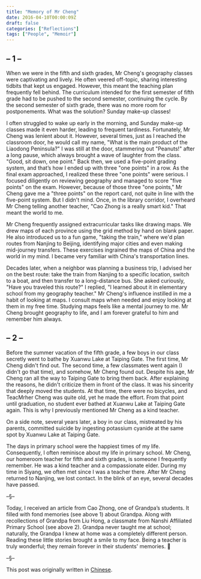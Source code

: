 ```yaml
---
title: "Memory of Mr Cheng"
date: 2016-04-10T00:00:09Z
draft: false
categories: ["Reflections"]
tags: ["People", "Memoir"]
---
```


## – 1 –
When we were in the fifth and sixth grades, Mr Cheng's geography classes were captivating and lively. He often veered off-topic, sharing interesting tidbits that kept us engaged. However, this meant the teaching plan frequently fell behind. The curriculum intended for the first semester of fifth grade had to be pushed to the second semester, continuing the cycle. By the second semester of sixth grade, there was no more room for postponements. What was the solution? Sunday make-up classes!

I often struggled to wake up early in the morning, and Sunday make-up classes made it even harder, leading to frequent tardiness. Fortunately, Mr Cheng was lenient about it. However, several times, just as I reached the classroom door, he would call my name, "What is the main product of the Liaodong Peninsula?" I was still at the door, stammering out "Peanuts!" after a long pause, which always brought a wave of laughter from the class. "Good, sit down, one point." Back then, we used a five-point grading system, and that’s how I ended up with three "one points" in a row.
As the final exam approached, I realized these three "one points" were serious. I focused diligently on reviewing geography and managed to score "five points" on the exam. However, because of those three "one points," Mr Cheng gave me a "three points" on the report card, not quite in line with the five-point system. But I didn't mind. Once, in the library corridor, I overheard Mr Cheng telling another teacher, "Cao Zhong is a really smart kid." That meant the world to me.

Mr Cheng frequently assigned extracurricular tasks like drawing maps. We drew maps of each province using the grid method by hand on blank paper. He also introduced us to a fun game, "taking the train," where we'd plan routes from Nanjing to Beijing, identifying major cities and even making mid-journey transfers. These exercises ingrained the maps of China and the world in my mind. I became very familiar with China's transportation lines.

Decades later, when a neighbor was planning a business trip, I advised her on the best route: take the train from Nanjing to a specific location, switch to a boat, and then transfer to a long-distance bus. She asked curiously, "Have you traveled this route?" I replied, "I learned about it in elementary school from my geography teacher." Mr Cheng's influence instilled in me a habit of looking at maps. I consult maps when needed and enjoy looking at them in my free time. Studying maps feels like a mental journey to me. Mr Cheng brought geography to life, and I am forever grateful to him and remember him always.


## – 2 –

Before the summer vacation of the fifth grade, a few boys in our class secretly went to bathe by Xuanwu Lake at Taiping Gate. The first time, Mr Cheng didn't find out. The second time, a few classmates went again (I didn't go that time), and somehow, Mr Cheng found out. Despite his age, Mr Cheng ran all the way to Taiping Gate to bring them back. After explaining the reasons, he didn't criticize them in front of the class. It was his sincerity that deeply moved the students. At that time, there were no bicycles, and TeacMrher Cheng was quite old, yet he made the effort. From that point until graduation, no student ever bathed at Xuanwu Lake at Taiping Gate again. This is why I previously mentioned Mr Cheng as a kind teacher.

On a side note, several years later, a boy in our class, mistreated by his parents, committed suicide by ingesting potassium cyanide at the same spot by Xuanwu Lake at Taiping Gate.

The days in primary school were the happiest times of my life. Consequently, I often reminisce about my life in primary school. Mr Cheng, our homeroom teacher for fifth and sixth grades, is someone I frequently remember. He was a kind teacher and a compassionate elder. During my time in Siyang, we often met since I was a teacher there. After Mr Cheng returned to Nanjing, we lost contact. In the blink of an eye, several decades have passed.


–§–


Today, I received an article from Cao Zhong, one of Grandpa’s students. It filled with fond memories (see above 1) about Grandpa. Along with recollections of Grandpa from Liu Hong, a classmate from Nanshi Affiliated Primary School (see above 2). Grandpa never taught me at school; naturally, the Grandpa I knew at home was a completely different person. Reading these little stories brought a smile to my face. Being a teacher is truly wonderful; they remain forever in their students' memories. 👏

–§–

This post was originally written in [Chinese](https://www.huatuostudio.com/zh-cn/20160410teacher/).